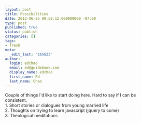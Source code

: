 ```yaml
---
layout: post
title: Possibilities
date: 2012-06-25 09:58:12.000000000 -07:00
type: post
published: true
status: publish
categories: []
tags:
- fresh
meta:
  _edit_last: '165623'
author:
  login: edchao
  email: ed@guidebook.com
  display_name: edchao
  first_name: Ed
  last_name: Chao
---
```

<p>Couple of things I'd like to start doing here.  Hard to say if I can be consistent.<br />
1. Short stories or dialogues from young married life<br />
2. Thoughts on trying to learn javascript (jquery to come)<br />
3. Theological meditations</p>
